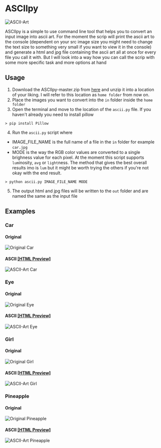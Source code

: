 # ASCIIpy
![ASCII-Art](https://raw.githubusercontent.com/ElCap1tan/ASCIIpy/master/out/examples/thefuck_cap.jpg)

ASCIIpy is a simple to use command line tool that helps you to convert an input image into ascii art. For the moment the scrip will print the ascii art to the console (dependent on your src image size you might need to change the text size to something very small if you want to view it in the console) and generate a html and jpg file containing the ascii art all at once for every file you call it with. But I will look into a way how you can call the scrip with some more specific task and more options at hand

## Usage
1. Download the ASCIIpy-master.zip from [here](https://github.com/ElCap1tan/ASCIIpy/archive/master.zip) and unzip it into a location of your liking. I will refer to this location as ```home folder``` from now on.
2. Place the images you want to convert into the ```in``` folder inside the ```home folder```
3. Open the terminal and move to the location of the ```ascii.py``` file. If you haven't already you need to install pillow
```
> pip install Pillow
```
4. Run the ```ascii.py``` script where
* IMAGE_FILE_NAME is the full name of a file in the ```in``` folder for example ```car.jpg```
* MODE is the way the RGB color values are converted to a single brighness value for each pixel. At the moment this script supports ```lum```inosity, ```avg``` or ```light```ness. The method that gives the best overall results imo is ```lum``` but it might be worth trying the others if you're not okay with the end result.
```
> python ascii.py IMAGE_FILE_NAME MODE
```
5. The output html and jpg files will be written to the ```out``` folder and are named the same as the input file

## Examples
### Car
#### Original
![Original Car](https://raw.githubusercontent.com/ElCap1tan/ASCIIpy/master/in/car.jpg)
#### ASCII [[HTML Preview]](http://htmlpreview.github.io/?https://github.com/ElCap1tan/ASCIIpy/blob/master/out/examples/car.html)
![ASCII-Art Car](https://raw.githubusercontent.com/ElCap1tan/ASCIIpy/master/out/examples/car.jpg)
### Eye
#### Original
![Original Eye](https://raw.githubusercontent.com/ElCap1tan/ASCIIpy/master/in/eye.jpg)
#### ASCII [[HTML Preview]](http://htmlpreview.github.io/?https://github.com/ElCap1tan/ASCIIpy/blob/master/out/examples/eye.html)
![ASCII-Art Eye](https://raw.githubusercontent.com/ElCap1tan/ASCIIpy/master/out/examples/eye.jpg)
### Girl
#### Original
![Original Girl](https://raw.githubusercontent.com/ElCap1tan/ASCIIpy/master/in/girl.jpg)
#### ASCII [[HTML Preview]](http://htmlpreview.github.io/?https://github.com/ElCap1tan/ASCIIpy/blob/master/out/examples/girl.html)
![ASCII-Art Girl](https://raw.githubusercontent.com/ElCap1tan/ASCIIpy/master/out/examples/girl.jpg)
### Pineapple
#### Original
![Original Pineapple](https://raw.githubusercontent.com/ElCap1tan/ASCIIpy/master/in/pineapple.jpg)
#### ASCII [[HTML Preview]](http://htmlpreview.github.io/?https://github.com/ElCap1tan/ASCIIpy/blob/master/out/examples/pineapple.html)
![ASCII-Art Pineapple](https://raw.githubusercontent.com/ElCap1tan/ASCIIpy/master/out/examples/pineapple.jpg)
